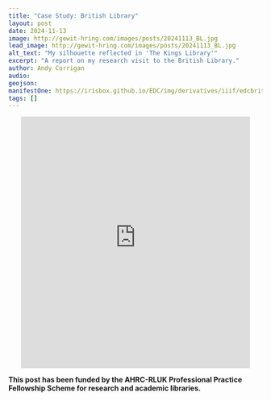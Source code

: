 ```yaml
---
title: "Case Study: British Library"
layout: post
date: 2024-11-13
image: http://gewit-hring.com/images/posts/20241113_BL.jpg
lead_image: http://gewit-hring.com/images/posts/20241113_BL.jpg
alt_text: "My silhouette reflected in 'The Kings Library'"
excerpt: "A report on my research visit to the British Library."
author: Andy Corrigan
audio:
geojson: 
manifestOne: https://irisbox.github.io/EDC/img/derivatives/iiif/edcbritishlibrary/manifest.json
tags: []
---
```


<p align="center"><iframe src="https://fitzmuseum.cam.ac.uk/uv.html#?manifest={{ page.manifestOne }}&c=0&m=0&cv=0&config=&locales=en-GB:English (GB),cy-GB:Cymraeg,fr-FR:Français (FR),pl-PL:Polski,sv-SE:Svenska&r=0" width="90%" height="500" allowfullscreen frameborder="0"></iframe></p>

**This post has been funded by the AHRC-RLUK Professional Practice Fellowship Scheme for research and academic libraries.**
